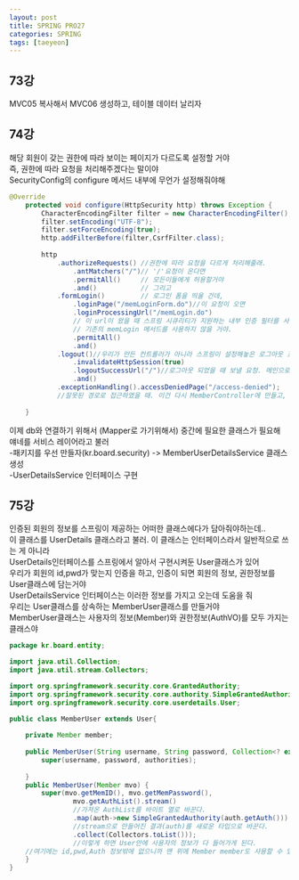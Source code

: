 ```yaml
---
layout: post
title: SPRING PRO27
categories: SPRING
tags: [taeyeon]
---
```


## 73강 

MVC05 복사해서 MVC06 생성하고, 테이블 데이터 날리자<br>

## 74강

해당 회원이 갖는 권한에 따라 보이는 페이지가 다르도록 설정할 거야<br>
즉, 권한에 따라 요청을 처리해주겠다는 말이야<br>
SecurityConfig의 configure 메서드 내부에 무언가 설정해줘야해<br>

```1=SecurityConfig.java
@Override
	protected void configure(HttpSecurity http) throws Exception {
		CharacterEncodingFilter filter = new CharacterEncodingFilter();
		filter.setEncoding("UTF-8");
		filter.setForceEncoding(true);
		http.addFilterBefore(filter,CsrfFilter.class);
		
		http
			.authorizeRequests() //권한에 따라 요청을 다르게 처리해줄래. 
				.antMatchers("/")// '/'요청이 온다면 
				.permitAll()     // 모든이들에게 허용할거야
				.and()           // 그리고 
			.formLogin() 		 // 로그인 폼을 띄울 건데,
				.loginPage("/memLoginForm.do")//이 요청이 오면 
				.loginProcessingUrl("/memLogin.do")
				// 이 url이 왔을 때 스프링 시큐리티가 지원하는 내부 인증 필터를 사용할거야
				// 기존의 memLogin 메서드를 사용하지 않을 거야.
				.permitAll()
				.and()
			.logout()//우리가 만든 컨트롤러가 아니라 스프링이 설정해놓은 로그아웃 프로세스를 밟을거야
				.invalidateHttpSession(true)
				.logoutSuccessUrl("/")//로그아웃 되었을 때 보낼 요청. 메인으로 보내겠다.
				.and()
			.exceptionHandling().accessDeniedPage("/access-denied");
			//잘못된 경로로 접근하였을 때. 이건 다시 MemberController에 만들고, jsp까지 만들어주자
			
	}
```

이제 db와 연결하기 위해서 (Mapper로 가기위해서) 중간에 필요한 클래스가 필요해<br>
얘네를 서비스 레이어라고 불러<br>
-패키지를 우선 만들자(kr.board.security) -> MemberUserDetailsService 클래스 생성<br>
-UserDetailsService 인터페이스 구현

## 75강

인증된 회원의 정보를 스프링이 제공하는 어떠한 클래스에다가 담아줘야하는데..<br>
이 클래스를 UserDetails 클래스라고 불러. 이 클래스는 인터페이스라서 일반적으로 쓰는 게 아니라<br>
UserDetails인터페이스를 스프링에서 알아서 구현시켜둔 User클래스가 있어<br>
우리가 회원의 id,pwd가 맞는지 인증을 하고, 인증이 되면 회원의 정보, 권한정보를 User클래스에 담는거야<br>
UserDetailsService 인터페이스는 이러한 정보를 가지고 오는데 도움을 줘<br>
우리는 User클래스를 상속하는 MemberUser클래스를 만들거야<br>
MemberUser클래스는 사용자의 정보(Member)와 권한정보(AuthVO)를 모두 가지는 클래스야<br>

```1=MemberUser.java
package kr.board.entity;

import java.util.Collection;
import java.util.stream.Collectors;

import org.springframework.security.core.GrantedAuthority;
import org.springframework.security.core.authority.SimpleGrantedAuthority;
import org.springframework.security.core.userdetails.User;

public class MemberUser extends User{
	
	private Member member;
	
	public MemberUser(String username, String password, Collection<? extends GrantedAuthority> authorities) {
		super(username, password, authorities);
		
	}
	public MemberUser(Member mvo) {
		super(mvo.getMemID(), mvo.getMemPassword(), 
				mvo.getAuthList().stream()
				//가져온 AuthList를 바이트 열로 바꾼다.
				.map(auth->new SimpleGrantedAuthority(auth.getAuth()))
				//stream으로 만들어진 결과(auth)를 새로운 타입으로 바꾼다.
				.collect(Collectors.toList()));
				//이렇게 하면 User안에 사용자의 정보가 다 들어가게 된다.
	//여기에는 id,pwd,Auth 정보밖에 없으니까 맨 위에 Member member도 사용할 수 있게 선언하자.
	}
}

```



